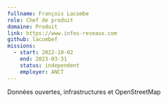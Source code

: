```yaml
---
fullname: François Lacombe
role: Chef de produit
domaine: Produit
link: https://www.infos-reseaux.com
github: lacombef
missions:
  - start: 2022-10-02
    end: 2023-03-31
    status: independent
    employer: ANCT
---
```


Données ouvertes, infrastructures et OpenStreetMap
